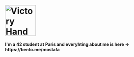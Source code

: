 <h1 align="left"><img src="https://raw.githubusercontent.com/Tarikul-Islam-Anik/Animated-Fluent-Emojis/master/Emojis/Hand%20gestures/Victory%20Hand%20Medium-Light%20Skin%20Tone.png" alt="Victory Hand Medium-Light Skin Tone" width="100" height="100" /></h1>
<h4 align="left">I'm a 42 student at Paris and everyhting about me is here → https://bento.me/mostafa</h4>
